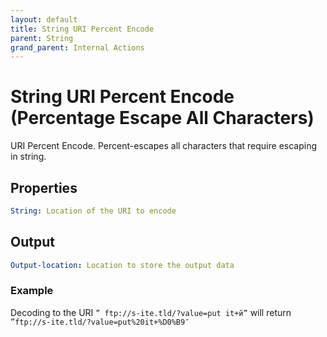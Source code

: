 ```yaml
---
layout: default
title: String URI Percent Encode
parent: String
grand_parent: Internal Actions
---
```

# String URI Percent Encode (Percentage Escape All Characters)
URI Percent Encode. Percent-escapes all characters that require escaping in string.

## Properties
```yaml
String: Location of the URI to encode
```

## Output
```yaml
Output-location: Location to store the output data
```

### Example
Decoding to the URI `” ftp://s-ite.tld/?value=put it+й”` will return `”ftp://s-ite.tld/?value=put%20it+%D0%B9″`
